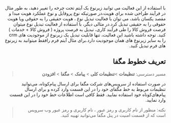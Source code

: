 

<div   dir="rtl"  style="text-align: right">

 با استفاده از این فعالیت می توانید زیرنوع یک آیتم تحت چرخه را تغییر دهید، به طور مثال در فرآیند طراحی شده برای هویت،در صورتیکه نوع پروفایل و نوع عملکرد هویت مبدا و مقصد یکسان باشد، می توان با فعالیت تبدیل نوع ، هویت حقیقی را به حقوقی ویا هویت حقوقی را به حقیقی تبدیل کرد.در مثالی دیگر، با استفاده از فعالیت تبدیل نوع میتوان  فرصت فروش کالا را طی فرآیند کاری، تبدیل به فرصت پروژه ( فروش کالا + خدمات ) کنید. توجه داشته باشید این فعالیت، تنها قابلیت تبدیل یک زیرنوع از موجودیت های crm  را به سایر زیرنوع های همان موجودیت دارد.برای مثال آیتم فرم رافقط میتوانید به زیرنوع های فرم تبدیل کنید.


## تعریف خطوط مگفا

> مسیر دسترسی:  **تنظیمات** >**تنظیمات کلی** > **پیامک** > **مگفا** > **افزودن** 

در صورت استفاده از سرویس‌های شرکت مگفا برای ارسال پیام‌کوتاه، می‌توانید تنظیمات مربوط به خط مگفای خود را در این قسمت وارد کرده و برای ارسال پیام‌های‌کوتاه خود استفاده نمایید. فقط کافی است اطلاعات خط خود را در این قسمت وارد نمایید.   

> نکته: منظور از نام کاربری و رمز عبور ، نام کاربری و رمز عبور وب سرویس است که از قسمت امنیت در پنل مگفا می‌‎توانید تهییه کنید.

</div>
